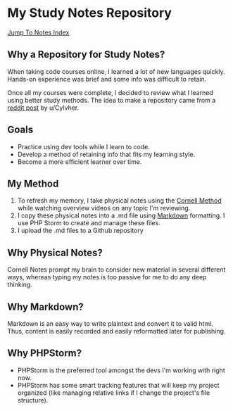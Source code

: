 # My Study Notes Repository

[Jump To Notes Index](index.md)

## Why a Repository for Study Notes?
When taking code courses online, I learned a lot of new languages quickly. Hands-on experience was brief and some info was difficult to retain.

Once all my courses were complete, I decided to review what I learned using better study methods.
The idea to make a repository came from a [reddit post](https://www.reddit.com/r/learnprogramming/comments/11n6n7z/using_github_to_write_my_notes_has_helped_me/) by u/Cylvher.

## Goals
* Practice using dev tools while I learn to code.
* Develop a method of retaining info that fits my learning style.
* Become a more efficient learner over time.

## My Method

1. To refresh my memory, I take physical notes using the [Cornell Method](cornell-notes.md) while watching overview videos on any topic I'm reviewing.
2. I copy these physical notes into a .md file using [Markdown](markdown.md) formatting. I use PHP Storm to create and manage these files.
3. I upload the .md files to a Github repository

## Why Physical Notes?
Cornell Notes prompt my brain to consider new material in several different ways, whereas typing my notes is too passive for me to do any deep thinking.

## Why Markdown?
Markdown is an easy way to write plaintext and convert it to valid html. Thus, content is easily recorded and easily reformatted later for publishing.

## Why PHPStorm?
* PHPStorm is the preferred tool amongst the devs I'm working with right now.
* PHPStorm has some smart tracking features that will keep my project organized (like managing relative links if I change the project's file structure).



